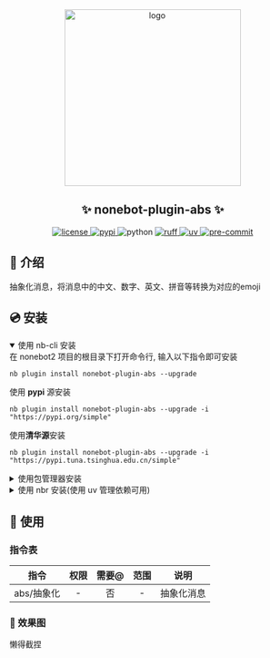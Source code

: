 <div align="center">
    <a href="https://v2.nonebot.dev/store">
    <img src="https://raw.githubusercontent.com/fllesser/nonebot-plugin-template/refs/heads/resource/.docs/NoneBotPlugin.svg" width="310" alt="logo"></a>

## ✨ nonebot-plugin-abs ✨

<a href="./LICENSE">
    <img src="https://img.shields.io/github/license/fllesser/nonebot-plugin-abs.svg" alt="license">
</a>
<a href="https://pypi.python.org/pypi/nonebot-plugin-abs">
    <img src="https://img.shields.io/pypi/v/nonebot-plugin-abs.svg" alt="pypi">
</a>
<img src="https://img.shields.io/badge/python-3.10+-blue.svg" alt="python">
<a href="https://github.com/astral-sh/ruff">
    <img src="https://img.shields.io/badge/code%20style-ruff-black?style=flat-square&logo=ruff" alt="ruff">
</a>
<a href="https://github.com/astral-sh/uv">
    <img src="https://img.shields.io/badge/package%20manager-uv-black?style=flat-square&logo=uv" alt="uv">
</a>
<a href="https://results.pre-commit.ci/latest/github/fllesser/nonebot-plugin-abs/master">
    <img src="https://results.pre-commit.ci/badge/github/fllesser/nonebot-plugin-abs/master.svg" alt="pre-commit" />
</a>
</div>

## 📖 介绍

抽象化消息，将消息中的中文、数字、英文、拼音等转换为对应的emoji

## 💿 安装

<details open>
<summary>使用 nb-cli 安装</summary>
在 nonebot2 项目的根目录下打开命令行, 输入以下指令即可安装

    nb plugin install nonebot-plugin-abs --upgrade
使用 **pypi** 源安装

    nb plugin install nonebot-plugin-abs --upgrade -i "https://pypi.org/simple"
使用**清华源**安装

    nb plugin install nonebot-plugin-abs --upgrade -i "https://pypi.tuna.tsinghua.edu.cn/simple"


</details>

<details>
<summary>使用包管理器安装</summary>
在 nonebot2 项目的插件目录下, 打开命令行, 根据你使用的包管理器, 输入相应的安装命令

<details open>
<summary>uv</summary>

    uv add nonebot-plugin-abs
安装仓库 master 分支

    uv add git+https://github.com/fllesser/nonebot-plugin-abs@master
</details>

<details>
<summary>pdm</summary>

    pdm add nonebot-plugin-abs
安装仓库 master 分支

    pdm add git+https://github.com/fllesser/nonebot-plugin-abs@master
</details>
<details>
<summary>poetry</summary>

    poetry add nonebot-plugin-abs
安装仓库 master 分支

    poetry add git+https://github.com/fllesser/nonebot-plugin-abs@master
</details>

打开 nonebot2 项目根目录下的 `pyproject.toml` 文件, 在 `[tool.nonebot]` 部分追加写入

    plugins = ["nonebot_plugin_abs"]

</details>

<details>
<summary>使用 nbr 安装(使用 uv 管理依赖可用)</summary>

[nbr](https://github.com/fllesser/nbr) 是一个基于 uv 的 nb-cli，可以方便地管理 nonebot2

    nbr plugin install nonebot-plugin-abs --upgrade
使用 **pypi** 源安装

    nbr plugin install nonebot-plugin-abs --upgrade -i "https://pypi.org/simple"
使用**清华源**安装

    nbr plugin install nonebot-plugin-abs --upgrade -i "https://pypi.tuna.tsinghua.edu.cn/simple"

</details>

## 🎉 使用
### 指令表
|    指令    | 权限  | 需要@ | 范围  |    说明    |
| :--------: | :---: | :---: | :---: | :--------: |
| abs/抽象化 |   -   |  否   |   -   | 抽象化消息 |

### 🎨 效果图
懒得截捏
